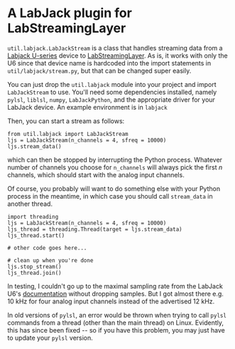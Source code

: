 # A LabJack plugin for LabStreamingLayer

`util.labjack.LabJackStream` is a class that handles streaming data from a [Labjack U-series](https://labjack.com/support/datasheets/u6) device to [LabStreamingLayer](https://labstreaminglayer.readthedocs.io/info/intro.html). As is, it works with only the U6 since that device name is hardcoded into the import statements in `util/labjack/stream.py`, but that can be changed super easily.

You can just drop the `util.labjack` module into your project and import `LabJackStream` to use. You'll need some dependencies installed, namely `pylsl`, `liblsl`, `numpy`, `LabJackPython`, and the appropriate driver for your LabJack device. An example environment is in `labjack`

Then, you can start a stream as follows:

```
from util.labjack import LabJackStream
ljs = LabJackStream(n_channels = 4, sfreq = 10000)
ljs.stream_data()
```
which can then be stopped by interrupting the Python process. Whatever number of channels you choose for `n_channels` will always pick the first _n_ channels, which should start with the analog input channels.

Of course, you probably will want to do something else with your Python process in the meantime, in which case you should call `stream_data` in another thread.

```
import threading
ljs = LabJackStream(n_channels = 4, sfreq = 10000)
ljs_thread = threading.Thread(target = ljs.stream_data)
ljs_thread.start()

# other code goes here...

# clean up when you're done
ljs.stop_stream()
ljs_thread.join()
```
In testing, I couldn't go up to the maximal sampling rate from the LabJack U6's [documentation](https://labjack.com/support/datasheets/u6/operation/stream-mode) without dropping samples. But I got almost there e.g. 10 kHz for four analog input channels instead of the advertised 12 kHz.

In old versions of `pylsl`, an error would be thrown when trying to call `pylsl` commands from a thread (other than the main thread) on Linux. Evidently, this has since been fixed -- so if you have this problem, you may just have to update your `pylsl` version.
